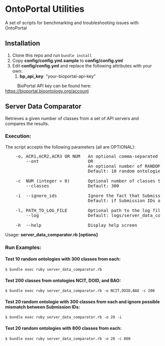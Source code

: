 # OntoPortal Utilities
A set of scripts for benchmarking and troubleshooting issues with OntoPortal

## Installation
1. Clone this repo and run `bundle install`
2. Copy __config/config.yml.sample__ to __config/config.yml__
3. Edit __config/config.yml__ and replace the following attributes with your own:
    1. __bp_api_key__: "your-bioportal-api-key"
   
&nbsp;&nbsp;&nbsp;&nbsp;&nbsp;&nbsp;&nbsp;&nbsp;&nbsp;&nbsp;BioPortal API key can be found here: https://bioportal.bioontology.org/account

## Server Data Comparator
Retrieves a given number of classes from a set of API servers and compares the results.

### Execution:
The script accepts the following parameters (all are OPTIONAL):
<pre>
    -o, ACR1,ACR2,ACR3 OR NUM   An optional comma-separated list of ontologies to test 
        --ont                   OR 
                                An optional number of RANDOM ontologies to test
                                Default: 10 random ontologies
        
    -c  NUM (integer > 0)       Optional number of classes to test per ontology
        --classes               Default: 300
     
    -i  --ignore_ids            Ignore the fact that Submission IDs are different between servers and proceed with ALL checks
                                Default: if Submission IDs are different, further checks NOT PERFORMED

    -l, PATH_TO_LOG_FILE        Optional path to the log file        
        --log                   Default: logs/server_data_comparator-run.log
         
    -h  --help                  Display help screen
</pre>

Usage: __server_data_comparator.rb [options]__

### Run Examples:
#### Test 10 random ontologies with 300 classes from each:
`$ bundle exec ruby server_data_comparator.rb`

#### Test 200 classes from ontologies NCIT, DOID, and BAO:
`$ bundle exec ruby server_data_comparator.rb -o NCIT,DOID,BAO -c 200`

#### Test 20 random ontologie with 300 classes from each and ignore possible mismatch between Submission IDs:
`$ bundle exec ruby server_data_comparator.rb -o 20 -i`

#### Test 20 random ontologies with 800 classes from each:
`$ bundle exec ruby server_data_comparator.rb -o 20 -c 800`

 